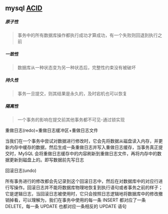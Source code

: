 ## mysql [ACID](https://draveness.me/mysql-transaction)

##### 原子性
> 事务中的所有数据库操作都执行成功才算成功，有一个失败则回退到执行之前


##### 一致性
> 数据库从一种状态变为另一种状态后，完整性约束没有被破坏


##### 持久性
> 事务一旦提交，则其结果是永久的，及时宕机也可以恢复


##### 隔离性
> 一个事务的影响在提交前其他事务都不可见-通过锁实现



重做日志(redo)=重做日志缓冲区+重做日志文件

当我们在一个事务中尝试对数据进行修改时，它会先将数据从磁盘读入内存，并更新内存中缓存的数据，然后生成一条重做日志并写入重做日志缓存，当事务真正提交时，MySQL 会将重做日志缓存中的内容刷新到重做日志文件，再将内存中的数据更新到磁盘上的。即写数据前先写日志


回滚日志(undo)

所有事务进行的修改都会先记录到这个回滚日志中，然后在对数据库中的对应行进行写操作。回滚日志并不能将数据库物理地恢复到执行语句或者事务之前的样子；它是逻辑日志，当回滚日志被使用时，它只会按照日志逻辑地将数据库中的修改撤销掉看，可以理解为，我们在事务中使用的每一条 INSERT 都对应了一条  DELETE，每一条 UPDATE 也都对应一条相反的 UPDATE 语句





